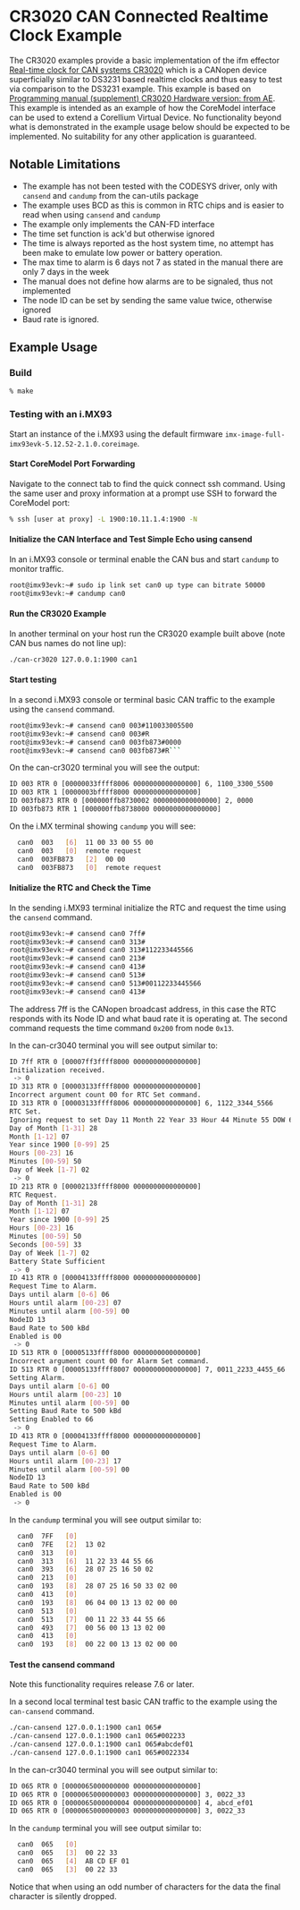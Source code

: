 # CR3020 CAN Connected Realtime Clock Example

The CR3020 examples provide a basic implementation of the ifm effector [Real-time clock for CAN systems CR3020](https://www.ifm.com/us/en/product/CR3020?srsltid=AfmBOoqsSruHZrLVSjpKorOlhGbFJHD5bzMR2MzVLWwBelv40R0sv91H) which is a CANopen device superficially similar to DS3231 based realtime clocks and thus easy to test via comparison to the DS3231 example. This example is based on [Programming manual (supplement) CR3020 Hardware version: from AE](https://media.ifm.com/CIP/mediadelivery/asset/5f44d9c7fef2074fac50663b7dfd56f9/11595171_00_GB.pdf?contentdisposition=inline&_gl=1*vnam4v*_gcl_au*MTU4ODUzODYxNi4xNzUzMzkxMzI4*_ga*MTUxOTkxMzQyLjE3NTMzOTEzMjY.*_ga_5EX9WGPNX8*czE3NTM0NjM4OTkkbzMkZzEkdDE3NTM0NjM5NTUkajQkbDAkaDI4NDU1NjU0NA..*_fplc*a0F3TjR6U1NCWUJKWnZQSldZcUd1WjJkRFk2U2ZFWWF3Q1c3WU9uYThodGowOU14RXdQRmNXMnlnT29NSWFuWksyVmlZMEhTZXFwQVl3dEtKVHNuOXJzTEt0cDFLcTBySUR5UEJqcWs5cyUyQmxualVxSlBOTjVyMlElMkZMRlRaZyUzRCUzRA..). This example is intended as an example of how the CoreModel interface can be used to extend a Corellium Virtual Device. No functionality beyond what is demonstrated in the example usage below should be expected to be implemented. No suitability for any other application is guaranteed.

## Notable Limitations

* The example has not been tested with the CODESYS driver, only with `cansend` and `candump` from the can-utils package
* The example uses BCD as this is common in RTC chips and is easier to read when using `cansend` and `candump`
* The example only implements the CAN-FD interface
* The time set function is ack'd but otherwise ignored
* The time is always reported as the host system time, no attempt has been make to emulate low power or battery operation.
* The max time to alarm is 6 days not 7 as stated in the manual there are only 7 days in the week
* The manual does not define how alarms are to be signaled, thus not implemented
* The node ID can be set by sending the same value twice, otherwise ignored
* Baud rate is ignored.

## Example Usage

### Build

```bash
% make
```

### Testing with an i.MX93

Start an instance of the i.MX93 using the default firmware `imx-image-full-imx93evk-5.12.52-2.1.0.coreimage`.

#### Start CoreModel Port Forwarding

Navigate to the connect tab to find the quick connect ssh command. Using the same user and proxy information at a prompt use SSH to forward the CoreModel port:

```bash
% ssh [user at proxy] -L 1900:10.11.1.4:1900 -N             
```

#### Initialize the CAN Interface and Test Simple Echo using cansend

In an i.MX93 console or terminal enable the CAN bus and start `candump` to monitor traffic.

```bash
root@imx93evk:~# sudo ip link set can0 up type can bitrate 50000
root@imx93evk:~# candump can0
```

#### Run the CR3020 Example

In another terminal on your host run the CR3020 example built above (note CAN bus names do not line up):

```bash
./can-cr3020 127.0.0.1:1900 can1
```

#### Start testing

In a second i.MX93 console or terminal basic CAN traffic to the example using the `cansend` command.

```bash
root@imx93evk:~# cansend can0 003#110033005500
root@imx93evk:~# cansend can0 003#R
root@imx93evk:~# cansend can0 003fb873#0000
root@imx93evk:~# cansend can0 003fb873#R```
```

On the can-cr3020 terminal you will see the output:

```bash
ID 003 RTR 0 [00000033ffff8006 0000000000000000] 6, 1100_3300_5500
ID 003 RTR 1 [0000003bffff8000 0000000000000000]
ID 003fb873 RTR 0 [000000ffb8730002 0000000000000000] 2, 0000
ID 003fb873 RTR 1 [000000ffb8738000 0000000000000000]
```

On the i.MX terminal showing `candump` you will see:

```bash
  can0  003   [6]  11 00 33 00 55 00
  can0  003   [0]  remote request
  can0  003FB873   [2]  00 00
  can0  003FB873   [0]  remote request
```

#### Initialize the RTC and Check the Time

In the sending i.MX93 terminal initialize the RTC and request the time using the `cansend` command.

```bash
root@imx93evk:~# cansend can0 7ff#
root@imx93evk:~# cansend can0 313#
root@imx93evk:~# cansend can0 313#112233445566
root@imx93evk:~# cansend can0 213#
root@imx93evk:~# cansend can0 413#
root@imx93evk:~# cansend can0 513#
root@imx93evk:~# cansend can0 513#00112233445566
root@imx93evk:~# cansend can0 413#
```

The address 7ff is the CANopen broadcast address, in this case the RTC responds with its Node ID and what baud rate it is operating at. The second command requests the time command `0x200` from node `0x13`.

In the can-cr3040 terminal you will see output similar to:

```bash
ID 7ff RTR 0 [00007ff3ffff8000 0000000000000000]
Initialization received.
 -> 0
ID 313 RTR 0 [00003133ffff8000 0000000000000000]
Incorrect argument count 00 for RTC Set command.
ID 313 RTR 0 [00003133ffff8006 0000000000000000] 6, 1122_3344_5566
RTC Set.
Ignoring request to set Day 11 Month 22 Year 33 Hour 44 Minute 55 DOW 66
Day of Month [1-31] 28
Month [1-12] 07
Year since 1900 [0-99] 25
Hours [00-23] 16
Minutes [00-59] 50
Day of Week [1-7] 02
 -> 0
ID 213 RTR 0 [00002133ffff8000 0000000000000000]
RTC Request.
Day of Month [1-31] 28
Month [1-12] 07
Year since 1900 [0-99] 25
Hours [00-23] 16
Minutes [00-59] 50
Seconds [00-59] 33
Day of Week [1-7] 02
Battery State Sufficient
 -> 0
ID 413 RTR 0 [00004133ffff8000 0000000000000000]
Request Time to Alarm.
Days until alarm [0-6] 06
Hours until alarm [00-23] 07
Minutes until alarm [00-59] 00
NodeID 13
Baud Rate to 500 kBd
Enabled is 00
 -> 0
ID 513 RTR 0 [00005133ffff8000 0000000000000000]
Incorrect argument count 00 for Alarm Set command.
ID 513 RTR 0 [00005133ffff8007 0000000000000000] 7, 0011_2233_4455_66
Setting Alarm.
Days until alarm [0-6] 00
Hours until alarm [00-23] 10
Minutes until alarm [00-59] 00
Setting Baud Rate to 500 kBd
Setting Enabled to 66
 -> 0
ID 413 RTR 0 [00004133ffff8000 0000000000000000]
Request Time to Alarm.
Days until alarm [0-6] 00
Hours until alarm [00-23] 17
Minutes until alarm [00-59] 00
NodeID 13
Baud Rate to 500 kBd
Enabled is 00
 -> 0
```

In the `candump` terminal you will see output similar to:

```bash
  can0  7FF   [0] 
  can0  7FE   [2]  13 02
  can0  313   [0] 
  can0  313   [6]  11 22 33 44 55 66
  can0  393   [6]  28 07 25 16 50 02
  can0  213   [0] 
  can0  193   [8]  28 07 25 16 50 33 02 00
  can0  413   [0] 
  can0  193   [8]  06 04 00 13 13 02 00 00
  can0  513   [0] 
  can0  513   [7]  00 11 22 33 44 55 66
  can0  493   [7]  00 56 00 13 13 02 00
  can0  413   [0] 
  can0  193   [8]  00 22 00 13 13 02 00 00
```

#### Test the cansend command

Note this functionality requires release 7.6 or later.

In a second local terminal test basic CAN traffic to the example using the `can-cansend` command.

```bash
./can-cansend 127.0.0.1:1900 can1 065#
./can-cansend 127.0.0.1:1900 can1 065#002233
./can-cansend 127.0.0.1:1900 can1 065#abcdef01
./can-cansend 127.0.0.1:1900 can1 065#0022334
```

In the can-cr3040 terminal you will see output similar to:

```bash
ID 065 RTR 0 [0000065000000000 0000000000000000]
ID 065 RTR 0 [0000065000000003 0000000000000000] 3, 0022_33
ID 065 RTR 0 [0000065000000004 0000000000000000] 4, abcd_ef01
ID 065 RTR 0 [0000065000000003 0000000000000000] 3, 0022_33
```

In the `candump` terminal you will see output similar to:

```bash
  can0  065   [0] 
  can0  065   [3]  00 22 33
  can0  065   [4]  AB CD EF 01
  can0  065   [3]  00 22 33
```

Notice that when using an odd number of characters for the data the final character is silently dropped.
